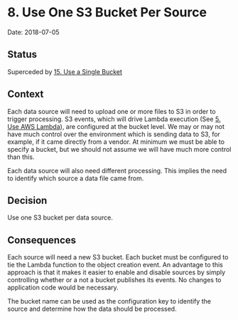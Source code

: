 # 8. Use One S3 Bucket Per Source

Date: 2018-07-05

## Status

Superceded by [15. Use a Single Bucket](0015-use-a-single-bucket.md)

## Context

Each data source will need to upload one or more files to S3 in order to trigger processing. S3 events, which will drive Lambda execution (See [5. Use AWS Lambda](0005-use-aws-lambda.md)), are configured at the bucket level. We may or may not have much control over the environment which is sending data to S3, for example, if it came directly from a vendor. At minimum we must be able to specify a bucket, but we should not assume we will have much more control than this.

Each data source will also need different processing. This implies the need to identify which source a data file came from.

## Decision

Use one S3 bucket per data source.

## Consequences

Each source will need a new S3 bucket. Each bucket must be configured to tie the Lambda function to the object creation event. An advantage to this approach is that it makes it easier to enable and disable sources by simply controlling whether or a not a bucket publishes its events. No changes to application code would be necessary.

The bucket name can be used as the configuration key to identify the source and determine how the data should be processed.
